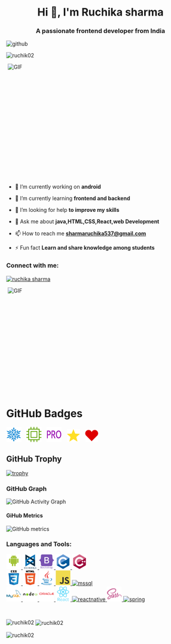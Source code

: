 <h1 align="center">Hi 👋, I'm Ruchika sharma</h1>
<!-- <hr> -->
<h3 align="center">A passionate frontend developer from India</h3>
<img src='https://cdn.jsdelivr.net/npm/simple-icons@3.0.1/icons/github.svg' alt='github' height='40'><!--](https://github.com/ruchik02)  -->

<!-- <p align="left"> <a href="https://github.com/ryo-ma/github-profile-trophy"><img src="https://github-profile-trophy.vercel.app/?username=ruchik02" alt="ruchik02" /></a> </p>

<p align="left"> <a href="https://twitter.com/" target="blank"><img src="https://img.shields.io/twitter/follow/?logo=twitter&style=for-the-badge" alt="" /></a> </p>
 -->
<p align="left"> <img src="https://komarev.com/ghpvc/?username=ruchik02&label=Profile%20views&color=0e75b6&style=flat" alt="ruchik02" /> </p>
<img align="right" alt="GIF" src="https://cdn.dribbble.com/users/3960415/screenshots/8995365/media/b0b5dddc53e15f8eb666502c9c3cb5d4.gif" width="500" height="320" style="max-width:100%;">

- 🔭 I’m currently working on **android**

- 🌱 I’m currently learning **frontend and backend**

- 🤝 I’m looking for help **to improve my skills**

- 💬 Ask me about **java,HTML,CSS,React,web Development**

- 📫 How to reach me **sharmaruchika537@gmail.com**

- ⚡ Fun fact **Learn and share knowledge among students**

<h3 align="left">Connect with me:</h3>
<p align="left">
<a href="https://www.linkedin.com/in/er-ruchika-sharma/" target="blank"><img align="center" src="https://raw.githubusercontent.com/rahuldkjain/github-profile-readme-generator/master/src/images/icons/Social/linked-in-alt.svg" alt="ruchika sharma" height="30" width="40" /></a>
</p>

<img align="right" alt="GIF" src="https://st2.depositphotos.com/47122630/46219/v/380/depositphotos_462193526-stock-illustration-happy-female-office-worker-fully.jpg" width="500" height="320" style="max-width:100%;">
<h1>GitHub Badges</h1>



<a href='https://archiveprogram.github.com/'><img src='https://raw.githubusercontent.com/acervenky/animated-github-badges/master/assets/acbadge.gif' width='40' height='40'></a> <a href='https://docs.github.com/en/developers'><img src='https://raw.githubusercontent.com/acervenky/animated-github-badges/master/assets/devbadge.gif' width='40' height='40'></a> <a href='https://github.com/pricing'><img src='https://raw.githubusercontent.com/acervenky/animated-github-badges/master/assets/pro.gif' width='40' height='40'></a> <a href='https://stars.github.com/'><img src='https://raw.githubusercontent.com/acervenky/animated-github-badges/master/assets/starbadge.gif' width='35' height='35'></a> <a href='https://docs.github.com/en/github/supporting-the-open-source-community-with-github-sponsors'><img src='https://raw.githubusercontent.com/acervenky/animated-github-badges/master/assets/sponsorbadge.gif' width='35' height='35'></a> 
<h2>GitHub Trophy</h2>

[![trophy](https://github-profile-trophy.vercel.app/?username=ruchik02)](https://github.com/ryo-ma/github-profile-trophy)
<h3>GitHub Graph</h3>

![GitHub Activity Graph](https://activity-graph.herokuapp.com/graph?username=ruchik02)  
<h4>GiHub Metrics</h4>

![GitHub metrics](https://metrics.lecoq.io/ruchik02)  

<h3 align="left">Languages and Tools:</h3>
<p align="left"> <a href="https://developer.android.com" target="_blank"><img src="https://raw.githubusercontent.com/devicons/devicon/master/icons/android/android-original-wordmark.svg" alt="android" width="40" height="40"/> </a> <a href="https://backbonejs.org" target="_blank"> <img src="https://raw.githubusercontent.com/devicons/devicon/master/icons/backbonejs/backbonejs-original-wordmark.svg" alt="backbonejs" width="40" height="40"/> </a> <a href="https://getbootstrap.com" target="_blank"> <img src="https://raw.githubusercontent.com/devicons/devicon/master/icons/bootstrap/bootstrap-plain-wordmark.svg" alt="bootstrap" width="40" height="40"/> </a> <a href="https://www.cprogramming.com/" target="_blank"> <img src="https://raw.githubusercontent.com/devicons/devicon/master/icons/c/c-original.svg" alt="c" width="40" height="40"/> </a> <a href="https://www.w3schools.com/cpp/" target="_blank"> <img src="https://raw.githubusercontent.com/devicons/devicon/master/icons/cplusplus/cplusplus-original.svg" alt="cplusplus" width="40" height="40"/> </a> <br><a href="https://www.w3schools.com/css/" target="_blank"> <img src="https://raw.githubusercontent.com/devicons/devicon/master/icons/css3/css3-original-wordmark.svg" alt="css3" width="40" height="40"/> </a> <a href="https://www.w3.org/html/" target="_blank"> <img src="https://raw.githubusercontent.com/devicons/devicon/master/icons/html5/html5-original-wordmark.svg" alt="html5" width="40" height="40"/> </a> <a href="https://www.java.com" target="_blank"><img src="https://raw.githubusercontent.com/devicons/devicon/master/icons/java/java-original.svg" alt="java" width="40" height="40"/> </a> <a href="https://developer.mozilla.org/en-US/docs/Web/JavaScript" target="_blank"> <img src="https://raw.githubusercontent.com/devicons/devicon/master/icons/javascript/javascript-original.svg" alt="javascript" width="40" height="40"/> </a> <a href="https://www.microsoft.com/en-us/sql-server" target="_blank"> <img src="https://www.svgrepo.com/show/303229/microsoft-sql-server-logo.svg" alt="mssql" width="40" height="40"/> </a> <br><a href="https://www.mysql.com/" target="_blank"> <img src="https://raw.githubusercontent.com/devicons/devicon/master/icons/mysql/mysql-original-wordmark.svg" alt="mysql" width="40" height="40"/> </a> <a href="https://nodejs.org" target="_blank"> <img src="https://raw.githubusercontent.com/devicons/devicon/master/icons/nodejs/nodejs-original-wordmark.svg" alt="nodejs" width="40" height="40"/> </a> <a href="https://www.oracle.com/" target="_blank"> <img src="https://raw.githubusercontent.com/devicons/devicon/master/icons/oracle/oracle-original.svg" alt="oracle" width="40" height="40"/> </a> <a href="https://reactjs.org/" target="_blank"> <img src="https://raw.githubusercontent.com/devicons/devicon/master/icons/react/react-original-wordmark.svg" alt="react" width="40" height="40"/> </a> <a href="https://reactnative.dev/" target="_blank"> <img src="https://reactnative.dev/img/header_logo.svg" alt="reactnative" width="40" height="40"/> </a> <a href="https://sass-lang.com" target="_blank"> <img src="https://raw.githubusercontent.com/devicons/devicon/master/icons/sass/sass-original.svg" alt="sass" width="40" height="40"/> </a> <a href="https://spring.io/" target="_blank"> <img src="https://www.vectorlogo.zone/logos/springio/springio-icon.svg" alt="spring" width="40" height="40"/> </a> </p>

<br>

<p><img align="left" src="https://github-readme-stats.vercel.app/api/top-langs?username=ruchik02&show_icons=true&locale=en&layout=compact" alt="ruchik02" /></p>

<p>&nbsp;<img align="center" src="https://github-readme-stats.vercel.app/api?username=ruchik02&show_icons=true&locale=en" alt="ruchik02" /></p>

<p><img align="center" src="https://github-readme-streak-stats.herokuapp.com/?user=ruchik02&" alt="ruchik02" /></p>
